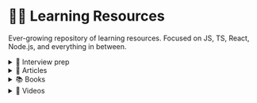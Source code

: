 # 🙇‍♂️ Learning Resources

Ever-growing repository of learning resources. Focused on JS, TS, React, Node.js, and everything in between.

<details><summary>💸 Interview prep</summary>
  
<details><summary>Behavioral questions</summary>
Non technical questions, mostly targeted towards knowing the candidate.

[LINK](/notes/Behavioral_Questions/Behavioral_Questions.md)
</details>
  
<details><summary>Technical questions</summary>
Technical questions, centered on the frontend stack.

[LINK](/notes/Technical_Questions/Technical_Questions.md)
</details>
  
</details>

<details><summary>📝 Articles</summary>

 * [comlink - Simpler interfaces for WebWorkers](https://davidea.st/articles/comlink-simple-web-worker/)
 * [Clean Code in JS](https://github.com/ryanmcdermott/clean-code-javascript)
 * [Offer negotiation in Silicon Valley](https://medium.com/@bayareabelletrist/how-i-negotiated-a-software-engineer-offer-in-silicon-valley-f11590f5c656)
 * [How not to bomb offer negotiations](https://medium.com/free-code-camp/how-not-to-bomb-your-offer-negotiation-c46bb9bc7dea)
 * [10 TS tips](https://medium.com/@martin_hotell/10-typescript-pro-tips-patterns-with-or-without-react-5799488d6680)
 * [Questions to ask in a remote interview](https://medium.com/free-code-camp/how-to-interview-for-a-remote-job-f6282ee0365d)
 * [Writting Epics & User stories](https://productcoalition.com/how-to-write-epics-and-user-stories-best-practice-1de5b983900)
 * [Web animation performance fundamentals](https://www.freecodecamp.org/news/web-animation-performance-fundamentals)
 * [Dont parse, validate](https://lexi-lambda.github.io/blog/2019/11/05/parse-don-t-validate/)
 * [Tao of Node](https://alexkondov.com/tao-of-node/)
 * [Tao of React](https://alexkondov.com/tao-of-react/)
  
</details>

<details><summary>📚 Books</summary>

 * [TODO]()
  
</details>

<details><summary>🎥 Videos</summary>

 * [Rich Harris - SPAs kill the web](https://www.youtube.com/watch?app=desktop&v=860d8usGC0o)
 * [Rich Harris - Rethinking reactivity](https://www.youtube.com/watch?v=AdNJ3fydeao&list=PLbQXBqcPbGN7elxkOnPAmJF9exd7xsSg2&index=1)
 * [Indie maker - Moodmonk](https://www.youtube.com/watch?v=c4l8e7pJCsA)
 * [A Treatise on State](https://www.youtube.com/watch?v=tBz3UmZG_bk)
</details>

